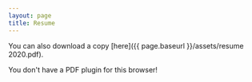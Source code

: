 ```yaml
---
layout: page
title: Resume
---
```


You can also download a copy [here]({{ page.baseurl }}/assets/resume 2020.pdf).

<object class="resume" data="{{ page.baseurl }}/assets/resume 2020.pdf" type="application/pdf" width="100%">

  <p>You don't have a PDF plugin for this browser!</p>

</object>

